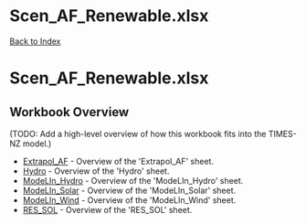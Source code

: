 # Scen_AF_Renewable.xlsx

[Back to Index](../../README.md)

# Scen_AF_Renewable.xlsx

## Workbook Overview

(TODO: Add a high-level overview of how this workbook fits into the TIMES-NZ model.)

- [Extrapol_AF](Extrapol_AF.md) - Overview of the 'Extrapol_AF' sheet.
- [Hydro](Hydro.md) - Overview of the 'Hydro' sheet.
- [ModeLIn_Hydro](ModeLIn_Hydro.md) - Overview of the 'ModeLIn_Hydro' sheet.
- [ModeLIn_Solar](ModeLIn_Solar.md) - Overview of the 'ModeLIn_Solar' sheet.
- [ModeLIn_Wind](ModeLIn_Wind.md) - Overview of the 'ModeLIn_Wind' sheet.
- [RES_SOL](RES_SOL.md) - Overview of the 'RES_SOL' sheet.
